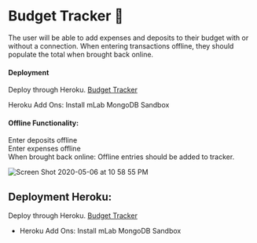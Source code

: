 # Budget Tracker :bank:

The user will be able to add expenses and deposits to their budget with or without a connection. When entering transactions offline, they should populate the total when brought back online.

<h4><b>Deployment</b></h4>
Deploy through Heroku. <a href="https://peaceful-brook-52779.herokuapp.com">Budget Tracker</a>

Heroku Add Ons: Install mLab MongoDB Sandbox

<h4><b>Offline Functionality:</b></h4>
Enter deposits offline<br>
Enter expenses offline<br>
When brought back online: Offline entries should be added to tracker.

![Screen Shot 2020-05-06 at 10 58 55 PM](https://user-images.githubusercontent.com/58242373/81520494-7a5f9400-9312-11ea-912f-2a5a0af5615b.jpg)

## Deployment Heroku:
Deploy through Heroku. <a href="https://peaceful-brook-52779.herokuapp.com">Budget Tracker</a>
  - Heroku Add Ons: Install mLab MongoDB Sandbox
